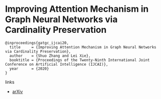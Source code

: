 # Improving Attention Mechanism in Graph Neural Networks via Cardinality Preservation

```
@inproceedings{gatgc_ijcai20,
  title     = {Improving Attention Mechanism in Graph Neural Networks via Cardinality Preservation},
  author    = {Shuo Zhang and Lei Xie},
  booktitle = {Proceedings of the Twenty-Ninth International Joint Conference on Artificial Intelligence (IJCAI)},
  year      = {2020}
}
```

links
- [arXiv](https://arxiv.org/abs/1907.02204)
